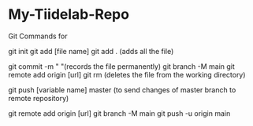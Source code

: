# My-Tiidelab-Repo

Git Commands for

<!-- Staging a Change -->

git init
git add [file name]
git add . (adds all the file)

<!-- Committing and Changing -->

git commit -m " "(records the file permanently)
git branch -M main
git remote add origin [url]
git rm (deletes the file from the working directory)

<!-- Pushing a committed Change -->

git push [variable name] master (to send changes of master branch to remote repository)

git remote add origin [url]
git branch -M main
git push -u origin main
